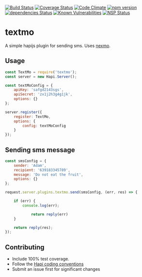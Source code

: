 [![Build Status](https://travis-ci.org/dubrechi/textmo.svg?branch=master)](https://travis-ci.org/dubrechi/textmo)
[![Coverage Status](https://coveralls.io/repos/github/dubrechi/textmo/badge.svg?branch=master)](https://coveralls.io/github/dubrechi/textmo?branch=master)
[![Code Climate](https://codeclimate.com/github/dubrechi/textmo/badges/gpa.svg)](https://codeclimate.com/github/dubrechi/textmo)
[![npm version](https://badge.fury.io/js/textmo.svg)](https://www.npmjs.com/package/textmo)
[![dependencies Status](https://david-dm.org/dubrechi/textmo/status.svg)](https://david-dm.org/dubrechi/textmo)
[![Known Vulnerabilities](https://snyk.io/test/github/dubrechi/textmo/badge.svg)](https://snyk.io/test/github/dubrechi/textmo)
[![NSP Status](https://nodesecurity.io/orgs/dubrechi/projects/24d15426-854c-4bcb-9c86-b2c5b68240f5/badge)](https://nodesecurity.io/orgs/dubrechi/projects/24d15426-854c-4bcb-9c86-b2c5b68240f5)

# textmo
A simple hapijs plugin for sending sms. Uses [nexmo](https://github.com/Nexmo/nexmo-node).

## Usage
```js
const TextMo = require('textmo');
const server = new Hapi.Server();

const textMoConfig = {
    apiKey: 'safgd2143sgs',
    apiSecret: 'zx1j2h3g4g1jk',
    options: {}
};

server.register({
    register: TextMo,
    options: {
        config: textMoConfig
    }
});
```

## Sending sms message
```js
const smsConfig = {
    sender: 'Adam',
    recipient: '639183345789',
    message: 'Do not eat the fruit',
    options: {}
};

request.server.plugins.textmo.send(smsConfig, (err, res) => {

    if (err) {
        console.log(err);

            return reply(err)
    }

    return reply(res);
});
```
## Contributing
* Include 100% test coverage.
* Follow the [Hapi coding conventions](http://hapijs.com/styleguide)
* Submit an issue first for significant changes
